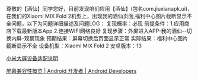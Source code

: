 尊敬的【酒仙】同学您好，目前发现咱们应用【酒仙】(包名com.jiuxianapk.ui)，在我们的Xiaomi MIX Fold 2机型上，出现我的酒仙页面,福利中心图片截断显示不全问题，以下为问题详细描述及问题LOG： 
复现概率：必现
前提条件：1.应用商店下载最新版本App 2.连接WIFI网络良好
复现步骤：外屏进入APP-我的酒仙--切换内屏-观察现象
预期结果：屏幕切换后页面显示正常
实际结果：福利中心图片截断显示不全
设备机型：Xiaomi MIX Fold 2
安卓版本：13

[小米大屏设备适配说明](https://dev.mi.com/console/doc/detail?pId=2768)




[屏幕兼容性概览  |  Android 开发者  |  Android Developers](https://developer.android.google.cn/guide/practices/screens_support?hl=zh-cn)



